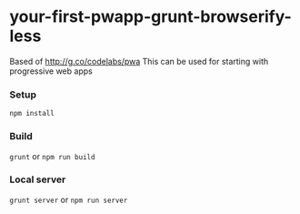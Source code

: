 # your-first-pwapp-grunt-browserify-less

Based of http://g.co/codelabs/pwa
This can be used for starting with progressive web apps

### Setup
```npm install```

### Build
```grunt``` or ```npm run build```

### Local server
```grunt server``` or ```npm run server```
